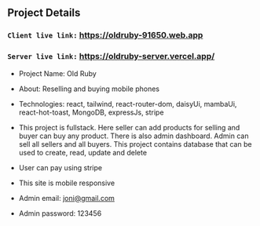 ## Project Details

### `Client live link:` https://oldruby-91650.web.app
### `Server live link:` https://oldruby-server.vercel.app/


- Project Name: Old Ruby
- About: Reselling and buying mobile phones
- Technologies: react, tailwind, react-router-dom, daisyUi, mambaUi, react-hot-toast, MongoDB, expressJs, stripe
- This project is fullstack. Here seller can add products for selling and buyer can buy any product. There is also admin dashboard. Admin can sell all sellers and all buyers. This project contains database that can be used to create, read, update and delete 
- User can pay using stripe
- This site is mobile responsive

- Admin email: joni@gmail.com
- Admin password: 123456

